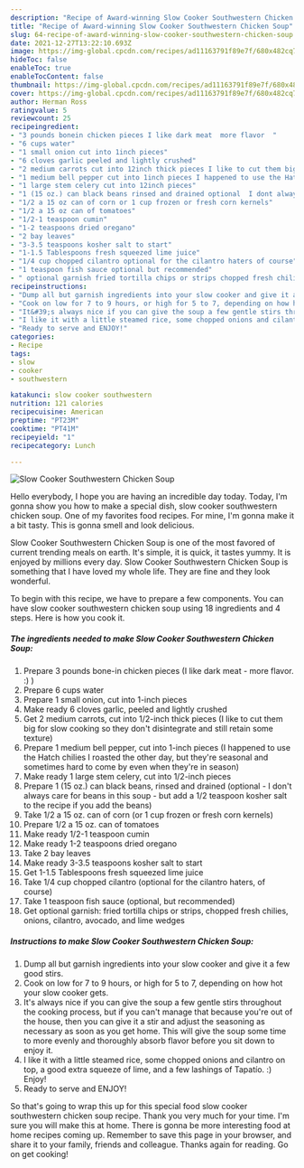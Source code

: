 ```yaml
---
description: "Recipe of Award-winning Slow Cooker Southwestern Chicken Soup"
title: "Recipe of Award-winning Slow Cooker Southwestern Chicken Soup"
slug: 64-recipe-of-award-winning-slow-cooker-southwestern-chicken-soup
date: 2021-12-27T13:22:10.693Z
image: https://img-global.cpcdn.com/recipes/ad11163791f89e7f/680x482cq70/slow-cooker-southwestern-chicken-soup-recipe-main-photo.jpg
hideToc: false
enableToc: true
enableTocContent: false
thumbnail: https://img-global.cpcdn.com/recipes/ad11163791f89e7f/680x482cq70/slow-cooker-southwestern-chicken-soup-recipe-main-photo.jpg
cover: https://img-global.cpcdn.com/recipes/ad11163791f89e7f/680x482cq70/slow-cooker-southwestern-chicken-soup-recipe-main-photo.jpg
author: Herman Ross
ratingvalue: 5
reviewcount: 25
recipeingredient:
- "3 pounds bonein chicken pieces I like dark meat  more flavor  "
- "6 cups water"
- "1 small onion cut into 1inch pieces"
- "6 cloves garlic peeled and lightly crushed"
- "2 medium carrots cut into 12inch thick pieces I like to cut them big for slow cooking so they dont disintegrate and still retain some texture"
- "1 medium bell pepper cut into 1inch pieces I happened to use the Hatch chilies I roasted the other day but theyre seasonal and sometimes hard to come by even when theyre in season"
- "1 large stem celery cut into 12inch pieces"
- "1 (15 oz.) can black beans rinsed and drained optional  I dont always care for beans in this soup  but add a 12 teaspoon kosher salt to the recipe if you add the beans"
- "1/2 a 15 oz can of corn or 1 cup frozen or fresh corn kernels"
- "1/2 a 15 oz can of tomatoes"
- "1/2-1 teaspoon cumin"
- "1-2 teaspoons dried oregano"
- "2 bay leaves"
- "3-3.5 teaspoons kosher salt to start"
- "1-1.5 Tablespoons fresh squeezed lime juice"
- "1/4 cup chopped cilantro optional for the cilantro haters of course"
- "1 teaspoon fish sauce optional but recommended"
- " optional garnish fried tortilla chips or strips chopped fresh chilies onions cilantro avocado and lime wedges"
recipeinstructions:
- "Dump all but garnish ingredients into your slow cooker and give it a few good stirs."
- "Cook on low for 7 to 9 hours, or high for 5 to 7, depending on how hot your slow cooker gets."
- "It&#39;s always nice if you can give the soup a few gentle stirs throughout the cooking process, but if you can&#39;t manage that because you&#39;re out of the house, then you can give it a stir and adjust the seasoning as necessary as soon as you get home. This will give the soup some time to more evenly and thoroughly absorb flavor before you sit down to enjoy it."
- "I like it with a little steamed rice, some chopped onions and cilantro on top, a good extra squeeze of lime, and a few lashings of Tapatío. :)  Enjoy!"
- "Ready to serve and ENJOY!"
categories:
- Recipe
tags:
- slow
- cooker
- southwestern

katakunci: slow cooker southwestern 
nutrition: 121 calories
recipecuisine: American
preptime: "PT23M"
cooktime: "PT41M"
recipeyield: "1"
recipecategory: Lunch

---
```



![Slow Cooker Southwestern Chicken Soup](https://img-global.cpcdn.com/recipes/ad11163791f89e7f/680x482cq70/slow-cooker-southwestern-chicken-soup-recipe-main-photo.jpg)

Hello everybody, I hope you are having an incredible day today. Today, I'm gonna show you how to make a special dish, slow cooker southwestern chicken soup. One of my favorites food recipes. For mine, I'm gonna make it a bit tasty. This is gonna smell and look delicious.

Slow Cooker Southwestern Chicken Soup is one of the most favored of current trending meals on earth. It's simple, it is quick, it tastes yummy. It is enjoyed by millions every day. Slow Cooker Southwestern Chicken Soup is something that I have loved my whole life. They are fine and they look wonderful.




To begin with this recipe, we have to prepare a few components. You can have slow cooker southwestern chicken soup using 18 ingredients and 4 steps. Here is how you cook it.

<!--inarticleads1-->

##### The ingredients needed to make Slow Cooker Southwestern Chicken Soup:

1. Prepare 3 pounds bone-in chicken pieces (I like dark meat - more flavor. :) )
1. Prepare 6 cups water
1. Prepare 1 small onion, cut into 1-inch pieces
1. Make ready 6 cloves garlic, peeled and lightly crushed
1. Get 2 medium carrots, cut into 1/2-inch thick pieces (I like to cut them big for slow cooking so they don&#39;t disintegrate and still retain some texture)
1. Prepare 1 medium bell pepper, cut into 1-inch pieces (I happened to use the Hatch chilies I roasted the other day, but they&#39;re seasonal and sometimes hard to come by even when they&#39;re in season)
1. Make ready 1 large stem celery, cut into 1/2-inch pieces
1. Prepare 1 (15 oz.) can black beans, rinsed and drained (optional - I don&#39;t always care for beans in this soup - but add a 1/2 teaspoon kosher salt to the recipe if you add the beans)
1. Take 1/2 a 15 oz. can of corn (or 1 cup frozen or fresh corn kernels)
1. Prepare 1/2 a 15 oz. can of tomatoes
1. Make ready 1/2-1 teaspoon cumin
1. Make ready 1-2 teaspoons dried oregano
1. Take 2 bay leaves
1. Make ready 3-3.5 teaspoons kosher salt to start
1. Get 1-1.5 Tablespoons fresh squeezed lime juice
1. Take 1/4 cup chopped cilantro (optional for the cilantro haters, of course)
1. Take 1 teaspoon fish sauce (optional, but recommended)
1. Get  optional garnish: fried tortilla chips or strips, chopped fresh chilies, onions, cilantro, avocado, and lime wedges




<!--inarticleads2-->

##### Instructions to make Slow Cooker Southwestern Chicken Soup:

1. Dump all but garnish ingredients into your slow cooker and give it a few good stirs.
1. Cook on low for 7 to 9 hours, or high for 5 to 7, depending on how hot your slow cooker gets.
1. It&#39;s always nice if you can give the soup a few gentle stirs throughout the cooking process, but if you can&#39;t manage that because you&#39;re out of the house, then you can give it a stir and adjust the seasoning as necessary as soon as you get home. This will give the soup some time to more evenly and thoroughly absorb flavor before you sit down to enjoy it.
1. I like it with a little steamed rice, some chopped onions and cilantro on top, a good extra squeeze of lime, and a few lashings of Tapatío. :)  Enjoy!
1. Ready to serve and ENJOY!



So that's going to wrap this up for this special food slow cooker southwestern chicken soup recipe. Thank you very much for your time. I'm sure you will make this at home. There is gonna be more interesting food at home recipes coming up. Remember to save this page in your browser, and share it to your family, friends and colleague. Thanks again for reading. Go on get cooking!

